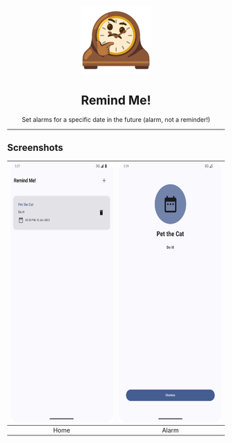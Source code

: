 <p align="center"> 
	<img src="fastlane/metadata/android/en-US/images/icon.png" width=160 height=160>
</p>

<h1 align="center">
	Remind Me!
</h1>

<p align="center">
	Set alarms for a specific date in the future (alarm, not a reminder!)
</p>

<hr>

## Screenshots

<p align="center">

| <img src="fastlane/metadata/android/en-US/images/phoneScreenshots/1.png" height=600/> | <img src="fastlane/metadata/android/en-US/images/phoneScreenshots/2.png" height=600/> |
|:---:|:---:|
| Home | Alarm |

</p>
